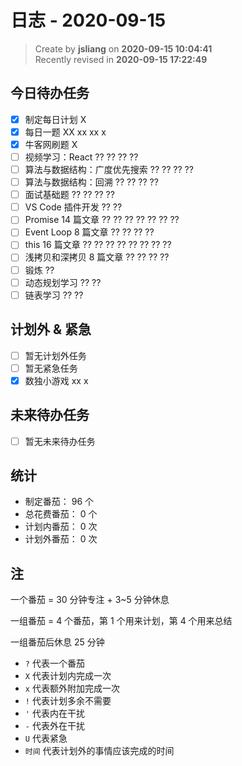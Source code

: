 日志 - 2020-09-15
===

> Create by **jsliang** on **2020-09-15 10:04:41**  
> Recently revised in **2020-09-15 17:22:49**

## 今日待办任务

* [x] 制定每日计划 X
* [x] 每日一题 XX xx xx x
* [x] 牛客网刷题 X
* [ ] 视频学习：React ?? ?? ?? ??
* [ ] 算法与数据结构：广度优先搜索 ?? ?? ?? ??
* [ ] 算法与数据结构：回溯 ?? ?? ?? ??
* [ ] 面试基础题 ?? ?? ?? ??
* [ ] VS Code 插件开发 ?? ??
* [ ] Promise 14 篇文章 ?? ?? ?? ?? ?? ?? ??
* [ ] Event Loop 8 篇文章 ?? ?? ?? ??
* [ ] this 16 篇文章 ?? ?? ?? ?? ?? ?? ?? ??
* [ ] 浅拷贝和深拷贝 8 篇文章 ?? ?? ?? ??
* [ ] 锻炼 ??
* [ ] 动态规划学习 ?? ??
* [ ] 链表学习 ?? ??

## 计划外 & 紧急

* [ ] 暂无计划外任务
* [ ] 暂无紧急任务
* [x] 数独小游戏 xx x

## 未来待办任务

* [ ] 暂无未来待办任务

## 统计

* 制定番茄： 96 个
* 总花费番茄： 0 个
* 计划内番茄： 0 次
* 计划外番茄： 0 次

## 注

一个番茄 = 30 分钟专注 + 3~5 分钟休息

一组番茄 = 4 个番茄，第 1 个用来计划，第 4 个用来总结

一组番茄后休息 25 分钟

* `?` 代表一个番茄
* `X` 代表计划内完成一次
* `x` 代表额外附加完成一次
* `!` 代表计划多余不需要
* `'` 代表内在干扰
* `-` 代表外在干扰
* `U` 代表紧急
* `时间` 代表计划外的事情应该完成的时间
